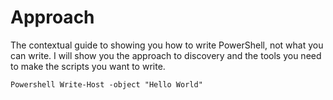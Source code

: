 # Approach

The contextual guide to showing you how to write PowerShell, not what you can write.
I will show you the approach to discovery and the tools you need to make the scripts
you want to write.

```Powershell Write-Host -object "Hello World"```
